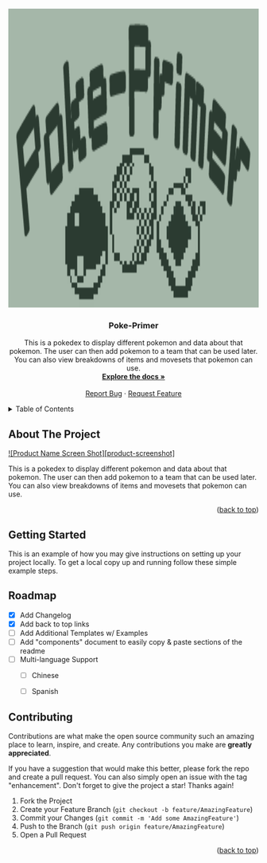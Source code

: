 <div id="top"></div>

<!-- PROJECT LOGO -->
<br />
<div align="center">
  <a href="https://github.com/Wombleinc/Poke-Primer">
    <img src="poke_primer_logo.png" alt="Logo" width="800" height="600">
  </a>

  <h3 align="center">Poke-Primer</h3>

  <p align="center">
    This is a pokedex to display different pokemon and data about that pokemon. The user can then add pokemon to a team that can be used later. You can also view breakdowns of items and movesets that pokemon can use.
    <br />
    <a href="https://github.com/Wombleinc/Poke-Primer"><strong>Explore the docs »</strong></a>
    <br />
    <br />
    <a href="https://github.com/Wombleinc/Poke-Primer/issues">Report Bug</a>
    ·
    <a href="https://github.com/Wombleinc/Poke-Primer/issues">Request Feature</a>
  </p>
</div>




<!-- TABLE OF CONTENTS -->
<details>
  <summary>Table of Contents</summary>
  <ol>
    <li>
      <a href="#about-the-project">About The Project</a>
      <ul>
        <li><a href="#built-with">Built With</a></li>
      </ul>
    </li>
    <li>
      <a href="#getting-started">Getting Started</a>
      <ul>
        <li><a href="#prerequisites">Prerequisites</a></li>
        <li><a href="#installation">Installation</a></li>
      </ul>
    </li>
    <li><a href="#usage">Usage</a></li>
    <li><a href="#roadmap">Roadmap</a></li>
    <li><a href="#contributing">Contributing</a></li>
    <li><a href="#license">License</a></li>
    <li><a href="#contact">Contact</a></li>
    <li><a href="#acknowledgments">Acknowledgments</a></li>
  </ol>
</details>



<!-- ABOUT THE PROJECT -->
## About The Project

[![Product Name Screen Shot][product-screenshot]](https://example.com)

This is a pokedex to display different pokemon and data about that pokemon. The user can then add pokemon to a team that can be used later. You can also view breakdowns of items and movesets that pokemon can use.


<p align="right">(<a href="#top">back to top</a>)</p>




<!-- GETTING STARTED -->
## Getting Started

This is an example of how you may give instructions on setting up your project locally.
To get a local copy up and running follow these simple example steps.


<!-- ROADMAP -->
## Roadmap

- [x] Add Changelog
- [x] Add back to top links
- [ ] Add Additional Templates w/ Examples
- [ ] Add "components" document to easily copy & paste sections of the readme
- [ ] Multi-language Support
    - [ ] Chinese
    - [ ] Spanish


<!-- CONTRIBUTING -->
## Contributing

Contributions are what make the open source community such an amazing place to learn, inspire, and create. Any contributions you make are **greatly appreciated**.

If you have a suggestion that would make this better, please fork the repo and create a pull request. You can also simply open an issue with the tag "enhancement".
Don't forget to give the project a star! Thanks again!

1. Fork the Project
2. Create your Feature Branch (`git checkout -b feature/AmazingFeature`)
3. Commit your Changes (`git commit -m 'Add some AmazingFeature'`)
4. Push to the Branch (`git push origin feature/AmazingFeature`)
5. Open a Pull Request

<p align="right">(<a href="#top">back to top</a>)</p>

